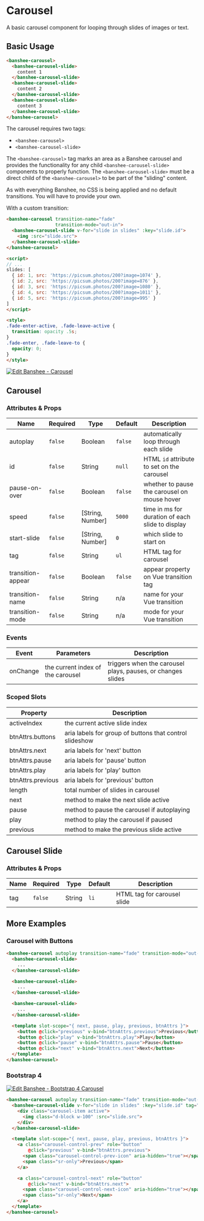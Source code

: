 # Carousel

A basic carousel component for looping through slides of images or text.

## Basic Usage

```html
<banshee-carousel>
  <banshee-carousel-slide>
    content 1
  </banshee-carousel-slide>
  <banshee-carousel-slide>
    content 2
  </banshee-carousel-slide>
  <banshee-carousel-slide>
    content 3
  </banshee-carousel-slide>
</banshee-carousel>
```

The carousel requires two tags:

- `<banshee-carousel>`
- `<banshee-carousel-slide>`

The `<banshee-carousel>` tag marks an area as a Banshee carousel and provides the functionality for any child `<banshee-carousel-slide>` components to properly function.  The `<banshee-carousel-slide>` must be a direct child of the `<banshee-carousel>` to be part of the "sliding" content.

As with everything Banshee, no CSS is being applied and no default transitions.  You will have to provide your own.

With a custom transition:

```html
<banshee-carousel transition-name="fade" 
                  transition-mode="out-in">
  <banshee-carousel-slide v-for="slide in slides" :key="slide.id">
    <img :src="slide.src">
  </banshee-carousel-slide>
</banshee-carousel>

<script>
// ...
slides: [
  { id: 1, src: 'https://picsum.photos/200?image=1074' },
  { id: 2, src: 'https://picsum.photos/200?image=876' },
  { id: 3, src: 'https://picsum.photos/200?image=1080' },
  { id: 4, src: 'https://picsum.photos/200?image=1011' },
  { id: 5, src: 'https://picsum.photos/200?image=995' }
]
</script>

<style>
.fade-enter-active, .fade-leave-active {
  transition: opacity .5s;
}
.fade-enter, .fade-leave-to {
  opacity: 0;
}
</style>
```

[![Edit Banshee - Carousel](https://codesandbox.io/static/img/play-codesandbox.svg)](https://codesandbox.io/s/o7zpp38815)

## Carousel

### Attributes & Props

| Name | Required | Type | Default | Description |
| ---  | ---      | ---  | ---     | ---         |
| autoplay | `false` | Boolean | `false` | automatically loop through each slide |
| id | `false` | String | `null` | HTML `id` attribute to set on the carousel |
| pause-on-over | `false` | Boolean | `false` | whether to pause the carousel on mouse hover |
| speed | `false` | [String, Number] | `5000` | time in ms for duration of each slide to display |
| start-slide | `false` | [String, Number] | `0` | which slide to start on |
| tag | `false` | String | `ul` | HTML tag for carousel |
| transition-appear | `false` | Boolean | `false` | appear property on Vue transition tag |
| transition-name | `false` | String | n/a | name for your Vue transition |
| transition-mode | `false` | String | n/a | mode for your Vue transition |

### Events

| Event | Parameters | Description |
| ---   | ---        | ---         |
| onChange | the current index of the carousel | triggers when the carousel plays, pauses, or changes slides |

### Scoped Slots

| Property | Description |
| ---      | ---         |
| activeIndex | the current active slide index |
| btnAttrs.buttons | aria labels for group of buttons that control slideshow |
| btnAttrs.next | aria labels for 'next' button |
| btnAttrs.pause | aria labels for 'pause' button |
| btnAttrs.play | aria labels for 'play' button | 
| btnAttrs.previous | aria labels for 'previous' button |
| length | total number of slides in carousel |
| next | method to make the next slide active | 
| pause | method to pause the carousel if autoplaying |
| play | method to play the carousel if paused |
| previous | method to make the previous slide active

## Carousel Slide

### Attributes & Props

| Name | Required | Type | Default | Description |
| ---  | ---      | ---  | ---     | ---         |
| tag  | `false`  | String | `li`  | HTML tag for carousel slide |

## More Examples

### Carousel with Buttons

```html
<banshee-carousel autoplay transition-name="fade" transition-mode="out-in">
  <banshee-carousel-slide>
    ...
  </banshee-carousel-slide>

  <banshee-carousel-slide>
    ...
  </banshee-carousel-slide>

  <banshee-carousel-slide>
    ...
  </banshee-carousel-slide>

  <template slot-scope="{ next, pause, play, previous, btnAttrs }">
    <button @click="previous" v-bind="btnAttrs.previous">Previous</button>
    <button @click="play" v-bind="btnAttrs.play">Play</button>
    <button @click="pause" v-bind="btnAttrs.pause">Pause</button>
    <button @click="next" v-bind="btnAttrs.next">Next</button>
  </template>
</banshee-carousel>
```

### Bootstrap 4

[![Edit Banshee - Bootstrap 4 Carousel](https://codesandbox.io/static/img/play-codesandbox.svg)](https://codesandbox.io/s/38mokl6k4m?module=%2Fsrc%2FApp.vue)

```html
<banshee-carousel autoplay transition-name="fade" transition-mode="out-in" tag="div" class="carousel slide">  
  <banshee-carousel-slide v-for="slide in slides" :key="slide.id" tag="div" class="carousel-inner">
    <div class="carousel-item active">
      <img class="d-block w-100" :src="slide.src">
    </div>
  </banshee-carousel-slide>

  <template slot-scope="{ next, pause, play, previous, btnAttrs }">
    <a class="carousel-control-prev" role="button"
        @click="previous" v-bind="btnAttrs.previous">
      <span class="carousel-control-prev-icon" aria-hidden="true"></span>
      <span class="sr-only">Previous</span>
    </a>

    <a class="carousel-control-next" role="button"
        @click="next" v-bind="btnAttrs.next">
      <span class="carousel-control-next-icon" aria-hidden="true"></span>
      <span class="sr-only">Next</span>
    </a>
  </template>
</banshee-carousel>   
```
